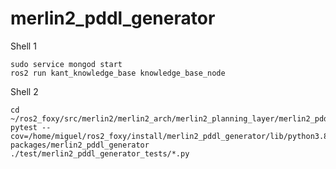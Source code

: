 # merlin2_pddl_generator

Shell 1
```shell
sudo service mongod start
ros2 run kant_knowledge_base knowledge_base_node
```

Shell 2
```shell
cd ~/ros2_foxy/src/merlin2/merlin2_arch/merlin2_planning_layer/merlin2_pddl_generator/
pytest --cov=/home/miguel/ros2_foxy/install/merlin2_pddl_generator/lib/python3.8/site-packages/merlin2_pddl_generator ./test/merlin2_pddl_generator_tests/*.py
```